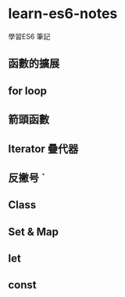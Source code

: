 # learn-es6-notes
學習ES6 筆記

## 函數的擴展
## for loop
## 箭頭函數
## Iterator 疊代器
## 反撇号 `
## Class
## Set & Map
## let
## const
